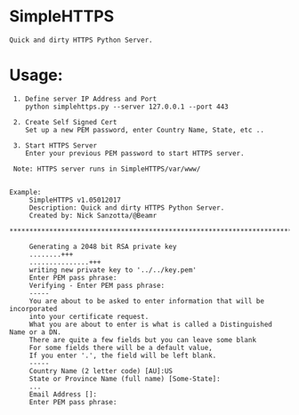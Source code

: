 # SimpleHTTPS
    Quick and dirty HTTPS Python Server.

# Usage:
     1. Define server IP Address and Port
        python simplehttps.py --server 127.0.0.1 --port 443
   
     2. Create Self Signed Cert
        Set up a new PEM password, enter Country Name, State, etc ..
     
     3. Start HTTPS Server
        Enter your previous PEM password to start HTTPS server.
     
     Note: HTTPS server runs in SimpleHTTPS/var/www/


    Example:
         SimpleHTTPS v1.05012017
         Description: Quick and dirty HTTPS Python Server.
         Created by: Nick Sanzotta/@Beamr
         *******************************************************************************

         Generating a 2048 bit RSA private key
         ........+++
         ...............+++
         writing new private key to '../../key.pem'
         Enter PEM pass phrase:
         Verifying - Enter PEM pass phrase:
         -----
         You are about to be asked to enter information that will be incorporated
         into your certificate request.
         What you are about to enter is what is called a Distinguished Name or a DN.
         There are quite a few fields but you can leave some blank
         For some fields there will be a default value,
         If you enter '.', the field will be left blank.
         -----
         Country Name (2 letter code) [AU]:US
         State or Province Name (full name) [Some-State]:
         ...
         Email Address []:
         Enter PEM pass phrase:



 
 
